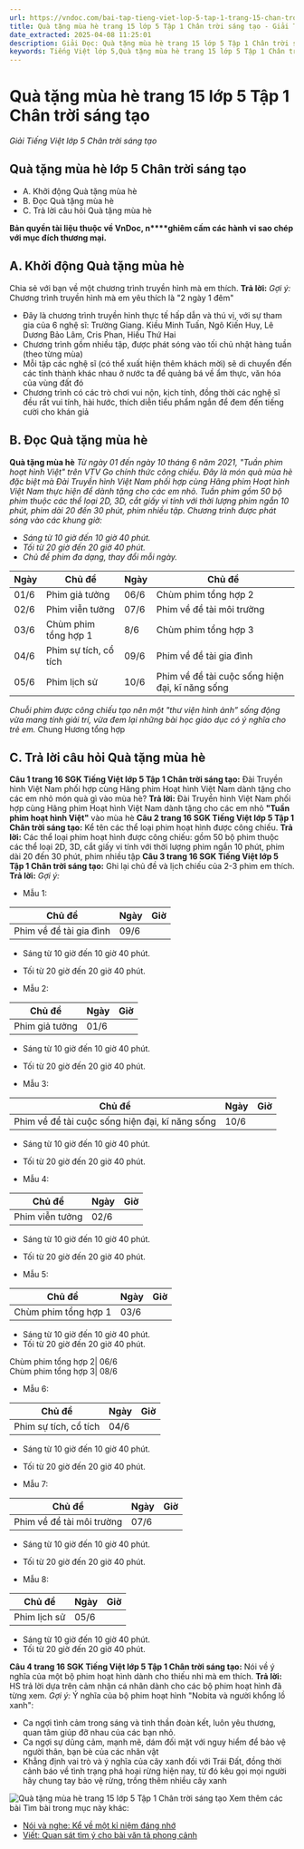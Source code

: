 ```yaml
---
url: https://vndoc.com/bai-tap-tieng-viet-lop-5-tap-1-trang-15-chan-troi-sang-tao-319149
title: Quà tặng mùa hè trang 15 lớp 5 Tập 1 Chân trời sáng tạo - Giải Tiếng Việt lớp 5 Chân trời sáng tạo - VnDoc.com
date_extracted: 2025-04-08 11:25:01
description: Giải Đọc: Quà tặng mùa hè trang 15 lớp 5 Tập 1 Chân trời sáng tạo gồm các phần hướng dẫn giải chi tiết, đầy đủ nhất chỉ có trên VnDoc. Mời các bạn tham khảo.
keywords: Tiếng Việt lớp 5,Quà tặng mùa hè trang 15 lớp 5 Tập 1 Chân trời sáng tạo,Quà tặng mùa hè lớp 5 Chân trời sáng tạo,Tiếng Việt lớp 5 trang 15 Tập 1 Chân trời sáng tạo,Trả lời câu hỏi Quà tặng mùa hè,Đọc Chiều dưới chân núi lớp 5,Quà tặng mùa hè lớp 5 trang 15,Tiếng Việt lớp 5 Chân trời sáng tạo,Tiếng Việt lớp 5 Tập 1,sgk Tiếng Việt lớp 5
---
```


# Quà tặng mùa hè trang 15 lớp 5 Tập 1 Chân trời sáng tạo
 _Giải Tiếng Việt lớp 5 Chân trời sáng tạo_
## **Quà tặng mùa hè lớp 5 Chân trời sáng tạo**
  * A. Khởi động Quà tặng mùa hè
  * B. Đọc Quà tặng mùa hè
  * C. Trả lời câu hỏi Quà tặng mùa hè

**Bản quyền tài liệu thuộc về VnDoc, n****ghiêm cấm các hành vi sao chép với mục đích thương mại.**
## **A. Khởi động Quà tặng mùa hè**
Chia sẻ với bạn về một chương trình truyền hình mà em thích.
**Trả lời:**
_Gợi ý:_ Chương trình truyền hình mà em yêu thích là "2 ngày 1 đêm"
  * Đây là chương trình truyền hình thực tế hấp dẫn và thú vị, với sự tham gia của 6 nghệ sĩ: Trường Giang. Kiều Minh Tuấn, Ngô Kiến Huy, Lê Dương Bảo Lâm, Cris Phan, Hiếu Thứ Hai
  * Chương trình gồm nhiều tập, được phát sóng vào tối chủ nhật hàng tuần \(theo từng mùa\)
  * Mỗi tập các nghệ sĩ \(có thể xuất hiện thêm khách mời\) sẽ di chuyển đến các tỉnh thành khác nhau ở nước ta để quảng bá về ẩm thực, văn hóa của vùng đất đó
  * Chương trình có các trò chơi vui nộn, kịch tính, đồng thời các nghệ sĩ đều rất vui tính, hài hước, thích diễn tiểu phẩm ngắn để đem đến tiếng cười cho khán giả

## **B. Đọc Quà tặng mùa hè**
**Quà tặng mùa hè**
 _Từ ngày 01 đến ngày 10 tháng 6 năm 2021, "Tuần phim hoạt hình Việt" trên VTV Go chính thức công chiếu. Đây là món quà mùa hè đặc biệt mà Đài Truyền hình Việt Nam phối hợp cùng Hãng phim Hoạt hình Việt Nam thực hiện để dành tặng cho các em nhỏ._
_Tuần phim gồm 50 bộ phim thuộc các thể loại 2D, 3D, cắt giấy vi tính với thời lượng phim ngắn 10 phút, phim dài 20 đến 30 phút, phim nhiều tập._
_Chương trình được phát sóng vào các khung giờ:_
  * _Sáng từ 10 giờ đến 10 giờ 40 phút._
  * _Tối từ 20 giờ đến 20 giờ 40 phút._
  * _Chủ đề phim đa dạng, thay đổi mỗi ngày._

**Ngày**| **Chủ đề**| **Ngày**| **Chủ đề**  
---|---|---|---  
01/6| Phim giả tưởng| 06/6| Chùm phim tổng hợp 2  
02/6| Phim viễn tưởng| 07/6| Phim về đề tài môi trường  
03/6| Chùm phim tổng hợp 1| 8/6| Chùm phim tổng hợp 3  
04/6| Phim sự tích, cổ tích| 09/6| Phim về đề tài gia đình  
05/6| Phim lịch sử| 10/6| Phim về đề tài cuộc sống hiện đại, kĩ năng sống  
 _Chuỗi phim được công chiếu tạo nên một "thư viện hình ảnh” sống động vừa mang tính giải trí, vừa đem lại những bài học giáo dục có ý nghĩa cho trẻ em._
Chung Hương tổng hợp
## **C. Trả lời câu hỏi Quà tặng mùa hè**
**Câu 1 trang 16 SGK Tiếng Việt lớp 5 Tập 1 Chân trời sáng tạo:** Đài Truyền hình Việt Nam phối hợp cùng Hãng phim Hoạt hình Việt Nam dành tặng cho các em nhỏ món quà gì vào mùa hè?
**Trả lời:**
Đài Truyền hình Việt Nam phối hợp cùng Hãng phim Hoạt hình Việt Nam dành tặng cho các em nhỏ **"Tuần phim hoạt hình Việt"** vào mùa hè
**Câu 2 trang 16 SGK Tiếng Việt lớp 5 Tập 1 Chân trời sáng tạo:** Kể tên các thể loại phim hoạt hình được công chiếu.
**Trả lời:**
Các thể loại phim hoạt hình được công chiếu: gồm 50 bộ phim thuộc các thể loại 2D, 3D, cắt giấy vi tính với thời lượng phim ngắn 10 phút, phim dài 20 đến 30 phút, phim nhiều tập
**Câu 3 trang 16 SGK Tiếng Việt lớp 5 Tập 1 Chân trời sáng tạo:** Ghi lại chủ đề và lịch chiếu của 2-3 phim em thích.
**Trả lời:**
_Gợi ý:_
  * Mẫu 1:

Chủ đề| Ngày| Giờ  
---|---|---  
Phim về đề tài gia đình| 09/6| 
  * Sáng từ 10 giờ đến 10 giờ 40 phút.
  * Tối từ 20 giờ đến 20 giờ 40 phút.

  * Mẫu 2:

Chủ đề| Ngày| Giờ  
---|---|---  
Phim giả tưởng| 01/6| 
  * Sáng từ 10 giờ đến 10 giờ 40 phút.
  * Tối từ 20 giờ đến 20 giờ 40 phút.

  * Mẫu 3:

Chủ đề| Ngày| Giờ  
---|---|---  
Phim về đề tài cuộc sống hiện đại, kĩ năng sống| 10/6| 
  * Sáng từ 10 giờ đến 10 giờ 40 phút.
  * Tối từ 20 giờ đến 20 giờ 40 phút.

  * Mẫu 4:

Chủ đề| Ngày| Giờ  
---|---|---  
Phim viễn tưởng| 02/6| 
  * Sáng từ 10 giờ đến 10 giờ 40 phút.
  * Tối từ 20 giờ đến 20 giờ 40 phút.

  * Mẫu 5:

Chủ đề| Ngày| Giờ  
---|---|---  
Chùm phim tổng hợp 1| 03/6| 
  * Sáng từ 10 giờ đến 10 giờ 40 phút.
  * Tối từ 20 giờ đến 20 giờ 40 phút.

Chùm phim tổng hợp 2| 06/6  
Chùm phim tổng hợp 3| 08/6  
  * Mẫu 6:

Chủ đề| Ngày| Giờ  
---|---|---  
Phim sự tích, cổ tích| 04/6| 
  * Sáng từ 10 giờ đến 10 giờ 40 phút.
  * Tối từ 20 giờ đến 20 giờ 40 phút.

  * Mẫu 7:

Chủ đề| Ngày| Giờ  
---|---|---  
Phim về đề tài môi trường| 07/6| 
  * Sáng từ 10 giờ đến 10 giờ 40 phút.
  * Tối từ 20 giờ đến 20 giờ 40 phút.

  * Mẫu 8:

Chủ đề| Ngày| Giờ  
---|---|---  
Phim lịch sử| 05/6| 
  * Sáng từ 10 giờ đến 10 giờ 40 phút.
  * Tối từ 20 giờ đến 20 giờ 40 phút.

**Câu 4 trang 16 SGK Tiếng Việt lớp 5 Tập 1 Chân trời sáng tạo:** Nói về ý nghĩa của một bộ phim hoạt hình dành cho thiếu nhi mà em thích.
**Trả lời:**
HS trả lời dựa trên cảm nhận cá nhân dành cho các bộ phim hoạt hình đã từng xem.
_Gợi ý:_
Ý nghĩa của bộ phim hoạt hình "Nobita và người khổng lồ xanh":
  * Ca ngợi tình cảm trong sáng và tinh thần đoàn kết, luôn yêu thương, quan tâm giúp đỡ nhau của các bạn nhỏ.
  * Ca ngợi sự dũng cảm, mạnh mẽ, dám đối mặt với nguy hiểm để bảo vệ người thân, bạn bè của các nhân vật
  * Khẳng định vai trò và ý nghĩa của cây xanh đối với Trái Đất, đồng thời cảnh báo về tình trạng phá hoại rừng hiện nay, từ đó kêu gọi mọi người hãy chung tay bảo vệ rừng, trồng thêm nhiều cây xanh

![Quà tặng mùa hè trang 15 lớp 5 Tập 1 Chân trời sáng tạo](https://cdn.popsww.com/blog/sites/2/2023/08/doraemon-nobita-va-nguoi-khong-lo-xanh.jpg)
Xem thêm các bài Tìm bài trong mục này khác:
  * [Nói và nghe: Kể về một kỉ niệm đáng nhớ](</bai-tap-tieng-viet-lop-5-tap-1-trang-16-chan-troi-sang-tao-319151>)
  * [Viết: Quan sát tìm ý cho bài văn tả phong cảnh](</bai-tap-tieng-viet-lop-5-tap-1-trang-17-chan-troi-sang-tao-319153>)

